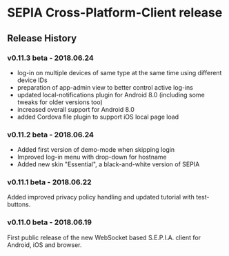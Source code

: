 # SEPIA Cross-Platform-Client release

## Release History

### v0.11.3 beta - 2018.06.24

- log-in on multiple devices of same type at the same time using different device IDs
- preparation of app-admin view to better control active log-ins
- updated local-notifications plugin for Android 8.0 (including some tweaks for older versions too)
- increased overall support for Android 8.0
- added Cordova file plugin to support iOS local page load

### v0.11.2 beta - 2018.06.24

- Added first version of demo-mode when skipping login
- Improved log-in menu with drop-down for hostname
- Added new skin "Essential", a black-and-white version of SEPIA

### v0.11.1 beta - 2018.06.22

Added improved privacy policy handling and updated tutorial with test-buttons.

### v0.11.0 beta - 2018.06.19

First public release of the new WebSocket based S.E.P.I.A. client for Android, iOS and browser.